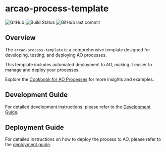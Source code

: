 # arcao-process-template

![GitHub](https://img.shields.io/github/license/ArcAOGaming/arcao-process-template)
![Build Status](https://img.shields.io/github/actions/workflow/status/ArcAOGaming/arcao-process-template/deploy.yml)
![GitHub last commit](https://img.shields.io/github/last-commit/ArcAOGaming/arcao-process-template)

## Overview

The `arcao-process-template` is a comprehensive template designed for developing, testing, and deploying AO processes.

This template includes automated deployment to AO, making it easier to manage and deploy your processes.

Explore the [Cookbook for AO Processes](https://cookbook_ao.g8way.io/) for more insights and examples.

## Development Guide

For detailed development instructions, please refer to the [Development Guide](docs/development.md).

## Deployment Guide

For detailed instructions on how to deploy the process to AO, please refer to the [deployment guide](docs/deployment.md).
